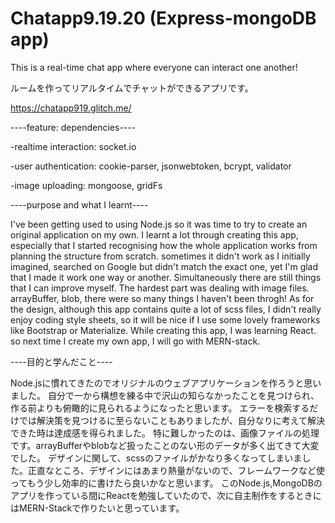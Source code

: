 # Chatapp9.19.20 (Express-mongoDB app)

 This is a real-time chat app where everyone can interact one another!
 
 ルームを作ってリアルタイムでチャットができるアプリです。
 
 https://chatapp919.glitch.me/
 
 ----feature: dependencies----
 
 -realtime interaction: socket.io
 
 -user authentication: cookie-parser, jsonwebtoken, bcrypt, validator
 
 -image uploading: mongoose, gridFs
 
 ----purpose and what I learnt----
 
 I've been getting used to using Node.js so it was time to try to create an original application on my own.
 I learnt a lot through creating this app, especially that I started recognising how the whole application works from planning the structure from scratch.
 sometimes it didn't work as I initially imagined, searched on Google but didn't match the exact one, yet I'm glad that I made it work one way or another. Simultaneously there are still things that I can improve myself.
 The hardest part was dealing with image files. arrayBuffer, blob, there were so many things I haven't been throgh!
 As for the design, although this app contains quite a lot of scss files, I didn't really enjoy coding style sheets, so it will be nice if I use some lovely frameworks like Bootstrap or Materialize.
 While creating this app, I was learning React. so next time I create my own app, I will go with MERN-stack.
 
 ----目的と学んだこと----
 
 Node.jsに慣れてきたのでオリジナルのウェブアプリケーションを作ろうと思いました。
 自分で一から構想を練る中で沢山の知らなかったことを見つけられ、作る前よりも俯瞰的に見られるようになったと思います。
 エラーを検索するだけでは解決策を見つけるに至らないこともありましたが、自分なりに考えて解決できた時は達成感を得られました。
 特に難しかったのは、画像ファイルの処理です。arrayBufferやblobなど扱ったことのない形のデータが多く出てきて大変でした。
 デザインに関して、scssのファイルがかなり多くなってしまいました。正直なところ、デザインにはあまり熱量がないので、フレームワークなど使ってもう少し効率的に書けたら良いかなと思います。
 このNode.js,MongoDBのアプリを作っている間にReactを勉強していたので、次に自主制作をするときにはMERN-Stackで作りたいと思っています。
 

